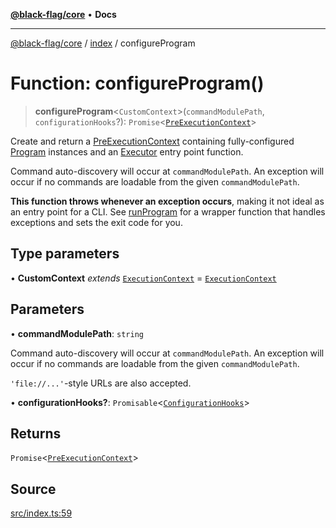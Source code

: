 [**@black-flag/core**](../../README.md) • **Docs**

***

[@black-flag/core](../../README.md) / [index](../README.md) / configureProgram

# Function: configureProgram()

> **configureProgram**\<`CustomContext`\>(`commandModulePath`, `configurationHooks`?): `Promise`\<[`PreExecutionContext`](../../util/type-aliases/PreExecutionContext.md)\>

Create and return a [PreExecutionContext](../../util/type-aliases/PreExecutionContext.md) containing fully-configured
[Program](../../util/type-aliases/Program.md) instances and an [Executor](../../util/type-aliases/Executor.md) entry point function.

Command auto-discovery will occur at `commandModulePath`. An exception will
occur if no commands are loadable from the given `commandModulePath`.

**This function throws whenever an exception occurs**, making it not ideal as
an entry point for a CLI. See [runProgram](runProgram.md) for a wrapper function that
handles exceptions and sets the exit code for you.

## Type parameters

• **CustomContext** *extends* [`ExecutionContext`](../../util/type-aliases/ExecutionContext.md) = [`ExecutionContext`](../../util/type-aliases/ExecutionContext.md)

## Parameters

• **commandModulePath**: `string`

Command auto-discovery will occur at `commandModulePath`. An exception will
occur if no commands are loadable from the given `commandModulePath`.

`'file://...'`-style URLs are also accepted.

• **configurationHooks?**: `Promisable`\<[`ConfigurationHooks`](../type-aliases/ConfigurationHooks.md)\>

## Returns

`Promise`\<[`PreExecutionContext`](../../util/type-aliases/PreExecutionContext.md)\>

## Source

[src/index.ts:59](https://github.com/Xunnamius/black-flag/blob/35f66cc9d69f8434d03db49f067b4f7e03d4c58c/src/index.ts#L59)
